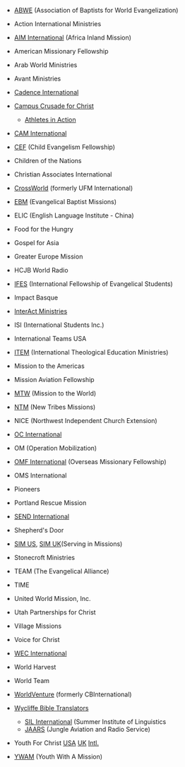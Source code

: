 -   [ABWE](http://www.abwe.org) (Association of Baptists for World
    Evangelization)
-   Action International Ministries
-   [AIM International](http://www.aim-us.org/) (Africa Inland
    Mission)
-   American Missionary Fellowship
-   Arab World Ministries
-   Avant Ministries
-   [Cadence International](http://www.cadence.org/)
-   [Campus Crusade for Christ](http://www.ccci.org)
    -   [Athletes in Action](http://www.aia.com/)

-   [CAM International](http://caminternational.gospelcom.net/)
-   [CEF](http://www.cefonline.com/) (Child Evangelism Fellowship)
-   Children of the Nations
-   Christian Associates International
-   [CrossWorld](http://www.crossworld.org/) (formerly UFM
    International)
-   [EBM](http://www.ebm.org/) (Evangelical Baptist Missions)
-   ELIC (English Language Institute - China)
-   Food for the Hungry
-   Gospel for Asia
-   Greater Europe Mission
-   HCJB World Radio
-   [IFES](http://www.ifesworld.org) (International Fellowship of
    Evangelical Students)
-   Impact Basque
-   [InterAct Ministries](http://www.interactministries.org/)
-   ISI (International Students Inc.)
-   International Teams USA
-   [ITEM](http://www.item.org) (International Theological
    Education Ministries)
-   Mission to the Americas
-   Mission Aviation Fellowship
-   [MTW](http://www.mtw.org) (Mission to the World)

-   [NTM](http://www.ntm.org/) (New Tribes Missions)
-   NICE (Northwest Independent Church Extension)
-   [OC International](http://www.onechallenge.org/Brix?pageID=9206)
-   OM (Operation Mobilization)
-   [OMF International](http://www.omf.org/) (Overseas Missionary
    Fellowship)
-   OMS International
-   Pioneers
-   Portland Rescue Mission
-   [SEND International](http://www.send.org/)
-   Shepherd's Door
-   [SIM US](http://www.simusa.org/SIM),
    [SIM UK](http://www.sim.co.uk)(Serving in Missions)
-   Stonecroft Ministries
-   TEAM (The Evangelical Alliance)
-   TIME
-   United World Mission, Inc.
-   Utah Partnerships for Christ
-   Village Missions
-   Voice for Christ
-   [WEC International](http://www.wec-int.org)
-   World Harvest
-   World Team
-   [WorldVenture](http://www.worldventure.com/) (formerly
    CBInternational)
-   [Wycliffe Bible Translators](http://www.wycliffe.org/)
    -   [SIL International](http://www.sil.org/) (Summer Institute of
        Linguistics
    -   [JAARS](http://www.jaars.org/) (Jungle Aviation and Radio
        Service)

-   Youth For Christ [USA](http://www.yfc.net/Brix?pageID=2941)
    [UK](http://www.yfc.co.uk/) [Intl.](http://www.yfci.org/yfci/)
-   [YWAM](http://www.ywam.org) (Youth With A Mission)



